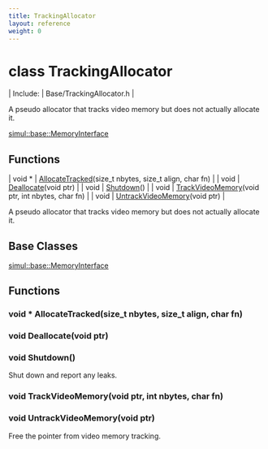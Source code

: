 ```yaml
---
title: TrackingAllocator
layout: reference
weight: 0
---
```

class TrackingAllocator
===

| Include: | Base/TrackingAllocator.h |

A pseudo allocator that tracks video memory but does not actually allocate it.
  

[simul::base::MemoryInterface](memoryinterface)

Functions
---

| void * | [AllocateTracked](#AllocateTracked)(size_t nbytes, size_t align, char fn) |
| void | [Deallocate](#Deallocate)(void ptr) |
| void | [Shutdown](#Shutdown)() |
| void | [TrackVideoMemory](#TrackVideoMemory)(void ptr, int nbytes, char fn) |
| void | [UntrackVideoMemory](#UntrackVideoMemory)(void ptr) |

A pseudo allocator that tracks video memory but does not actually allocate it.
  


Base Classes
---
[simul::base::MemoryInterface](memoryinterface)

Functions
---

### <a name="AllocateTracked"/>void * AllocateTracked(size_t nbytes, size_t align, char fn)

### <a name="Deallocate"/>void Deallocate(void ptr)

### <a name="Shutdown"/>void Shutdown()
Shut down and report any leaks.

### <a name="TrackVideoMemory"/>void TrackVideoMemory(void ptr, int nbytes, char fn)

### <a name="UntrackVideoMemory"/>void UntrackVideoMemory(void ptr)
Free the pointer from video memory tracking.
